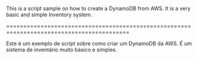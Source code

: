 
This is a script sample on how to create a DynamoDB from AWS.
It is a very basic and simple Inventory system.

==========================================================================================

Este é um exemplo de script sobre como criar um DynamoDB da AWS.
É um sistema de inventário muito básico e simples.

